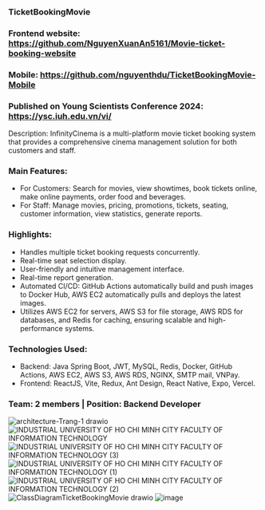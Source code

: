 ### TicketBookingMovie
### Frontend website: https://github.com/NguyenXuanAn5161/Movie-ticket-booking-website
### Mobile: https://github.com/nguyenthdu/TicketBookingMovie-Mobile 
### Published on Young Scientists Conference 2024: https://ysc.iuh.edu.vn/vi/
Description: InfinityCinema is a multi-platform movie ticket booking system that provides a comprehensive cinema management solution for both customers and staff.
### Main Features:
- For Customers: Search for movies, view showtimes, book tickets online, make online payments, order food and beverages.
- For Staff: Manage movies, pricing, promotions, tickets, seating, customer information, view statistics, generate reports.
### Highlights:
- Handles multiple ticket booking requests concurrently.
- Real-time seat selection display.
- User-friendly and intuitive management interface.
- Real-time report generation.
- Automated CI/CD: GitHub Actions automatically build and push images to Docker Hub, AWS EC2 automatically pulls and deploys the latest images.
- Utilizes AWS EC2 for servers, AWS S3 for file storage, AWS RDS for databases, and Redis for caching, ensuring scalable and high-performance systems.
### Technologies Used:
- Backend: Java Spring Boot, JWT, MySQL, Redis, Docker, GitHub Actions, AWS EC2, AWS S3, AWS RDS, NGINX, SMTP mail, VNPay.
- Frontend: ReactJS, Vite, Redux, Ant Design, React Native, Expo, Vercel.
### Team: 2 members | Position: Backend Developer
![architecture-Trang-1 drawio](https://github.com/nguyenthdu/TicketBookingMovie/assets/110290495/a01a3a5e-df29-489d-8d4d-9ed9bb065ab7)
![INDUSTRIAL UNIVERSITY OF HO CHI MINH CITY FACULTY OF INFORMATION TECHNOLOGY](https://github.com/nguyenthdu/TicketBookingMovie/assets/110290495/21445d6c-d9ab-4ca3-a266-2e3c78e53c2e)
![INDUSTRIAL UNIVERSITY OF HO CHI MINH CITY FACULTY OF INFORMATION TECHNOLOGY (3)](https://github.com/nguyenthdu/TicketBookingMovie/assets/110290495/7cf0b741-3844-4b5c-a2f7-ad1feb674999)
![INDUSTRIAL UNIVERSITY OF HO CHI MINH CITY FACULTY OF INFORMATION TECHNOLOGY (1)](https://github.com/nguyenthdu/TicketBookingMovie/assets/110290495/fc1f54d4-7162-4974-9b7d-4e78410fec31)
![INDUSTRIAL UNIVERSITY OF HO CHI MINH CITY FACULTY OF INFORMATION TECHNOLOGY (2)](https://github.com/nguyenthdu/TicketBookingMovie/assets/110290495/14092132-82be-48a3-8da7-cd5db8412c2c)
![ClassDiagramTicketBookingMovie drawio](https://github.com/user-attachments/assets/f6d4b60a-50d5-4fac-852d-f8944bc9fb14)
![image](https://github.com/user-attachments/assets/fc5f7330-760c-4b9e-bf72-89c74f57c88a)


